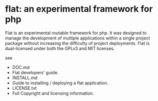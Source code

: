 # flat: an experimental framework for php
Flat is an experimental routable framework for php. It was 
designed to manage the development of multiple applications 
within a single project package without increasing the 
difficulty of project deployments. Flat is dual-licensed 
under both the GPLv3 and MIT licenses.

see
* DOC.md
 * Flat developers' guide.
* INSTALL.md
 * Guide to installing / deploying a flat application.
* LICENSE.txt
 * Full Copyright and licensing information. 
